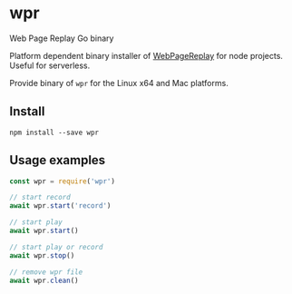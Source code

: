 # wpr
Web Page Replay Go binary

Platform dependent binary installer of [WebPageReplay](https://github.com/catapult-project/catapult/tree/master/web_page_replay_go) for node projects. Useful for serverless.

Provide binary of `wpr` for the Linux x64 and Mac platforms.

## Install

    npm install --save wpr
    
## Usage examples

```javascript
const wpr = require('wpr')

// start record
await wpr.start('record')

// start play
await wpr.start()

// start play or record
await wpr.stop()

// remove wpr file
await wpr.clean()
```